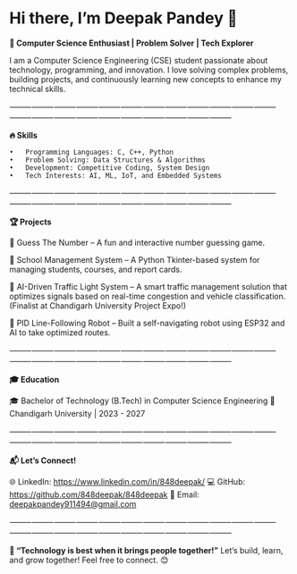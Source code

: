 
# Hi there, I’m Deepak Pandey 👋

**🚀 Computer Science Enthusiast | Problem Solver | Tech Explorer**

I am a Computer Science Engineering (CSE) student passionate about technology, programming, and innovation. 
I love solving complex problems, building projects, and continuously learning new concepts to enhance my technical skills.

⸻⸻⸻⸻⸻⸻⸻⸻⸻⸻⸻⸻⸻⸻⸻⸻⸻⸻⸻⸻⸻⸻

**🔥 Skills**

	•	Programming Languages: C, C++, Python
	•	Problem Solving: Data Structures & Algorithms
	•	Development: Competitive Coding, System Design
	•	Tech Interests: AI, ML, IoT, and Embedded Systems

⸻⸻⸻⸻⸻⸻⸻⸻⸻⸻⸻⸻⸻⸻⸻⸻⸻⸻⸻⸻⸻⸻

  
**🏆 Projects**


🔹 Guess The Number – A fun and interactive number guessing game.

🔹 School Management System – A Python Tkinter-based system for managing students, courses, and report cards.

🔹 AI-Driven Traffic Light System – A smart traffic management solution that optimizes signals 
based on real-time congestion and vehicle classification. (Finalist at Chandigarh University Project Expo!)

🔹 PID Line-Following Robot – Built a self-navigating robot using ESP32 and AI to take optimized routes.


⸻⸻⸻⸻⸻⸻⸻⸻⸻⸻⸻⸻⸻⸻⸻⸻⸻⸻⸻⸻⸻⸻

**🎓 Education**

🎓 Bachelor of Technology (B.Tech) in Computer Science Engineering
📍 Chandigarh University | 2023 - 2027

⸻⸻⸻⸻⸻⸻⸻⸻⸻⸻⸻⸻⸻⸻⸻⸻⸻⸻⸻⸻⸻⸻

**📬 Let’s Connect!**

🌐 LinkedIn: https://www.linkedin.com/in/848deepak/
💻 GitHub: https://github.com/848deepak/848deepak
📩 Email: deepakpandey911494@gmail.com

⸻⸻⸻⸻⸻⸻⸻⸻⸻⸻⸻⸻⸻⸻⸻⸻⸻⸻⸻⸻⸻⸻

**🚀 “Technology is best when it brings people together!”**
Let’s build, learn, and grow together! Feel free to connect. 😊

